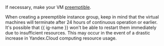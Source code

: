 If necessary, make your VM [preemptible](../../compute/concepts/preemptible-vm.md).

When creating a preemptible instance group, keep in mind that the virtual machines will terminate after 24 hours of continuous operation or earlier. It's possible that {{ ig-name }} won't be able to restart them immediately due to insufficient resources. This may occur in the event of a drastic increase in Yandex.Cloud computing resource usage.

